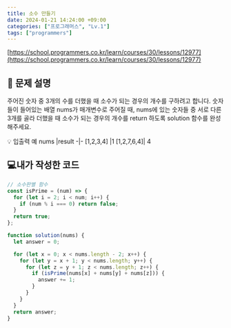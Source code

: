 ```yaml
---
title: 소수 만들기
date: 2024-01-21 14:24:00 +09:00
categories: ["프로그래머스", "Lv.1"]
tags: ["programmers"]
---
```


[https://school.programmers.co.kr/learn/courses/30/lessons/12977](https://school.programmers.co.kr/learn/courses/30/lessons/12977)

## 📔 문제 설명

주어진 숫자 중 3개의 수를 더했을 때 소수가 되는 경우의 개수를 구하려고 합니다. 숫자들이 들어있는 배열 nums가 매개변수로 주어질 때, nums에 있는 숫자들 중 서로 다른 3개를 골라 더했을 때 소수가 되는 경우의 개수를 return 하도록 solution 함수를 완성해주세요.

💡 입출력 예
nums |result
-|-
[1,2,3,4] |1
[1,2,7,6,4]| 4

## 💻내가 작성한 코드

```js
// 소수판별 함수
const isPrime = (num) => {
  for (let i = 2; i < num; i++) {
    if (num % i === 0) return false;
  }
  return true;
};

function solution(nums) {
  let answer = 0;

  for (let x = 0; x < nums.length - 2; x++) {
    for (let y = x + 1; y < nums.length; y++) {
      for (let z = y + 1; z < nums.length; z++) {
        if (isPrime(nums[x] + nums[y] + nums[z])) {
          answer += 1;
        }
      }
    }
  }
  return answer;
}
```
